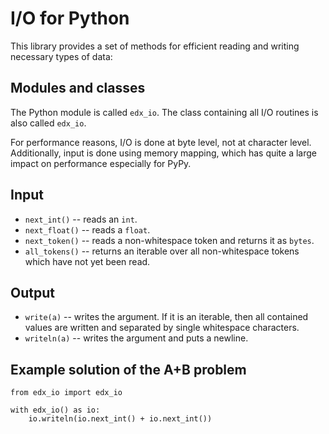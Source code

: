 # I/O for Python

This library provides a set of methods for efficient reading and writing necessary types of data:

## Modules and classes

The Python module is called `edx_io`. The class containing all I/O routines is also called `edx_io`.

For performance reasons, I/O is done at byte level, not at character level. Additionally, input is done
using memory mapping, which has quite a large impact on performance especially for PyPy.

## Input

* `next_int()` -- reads an `int`.
* `next_float()` -- reads a `float`.
* `next_token()` -- reads a non-whitespace token and returns it as `bytes`.
* `all_tokens()` -- returns an iterable over all non-whitespace tokens which have not yet been read.

## Output

* `write(a)` -- writes the argument. If it is an iterable, then all contained values are written and separated by single whitespace characters.
* `writeln(a)` -- writes the argument and puts a newline.

## Example solution of the A+B problem

```
from edx_io import edx_io

with edx_io() as io:
    io.writeln(io.next_int() + io.next_int())
```
